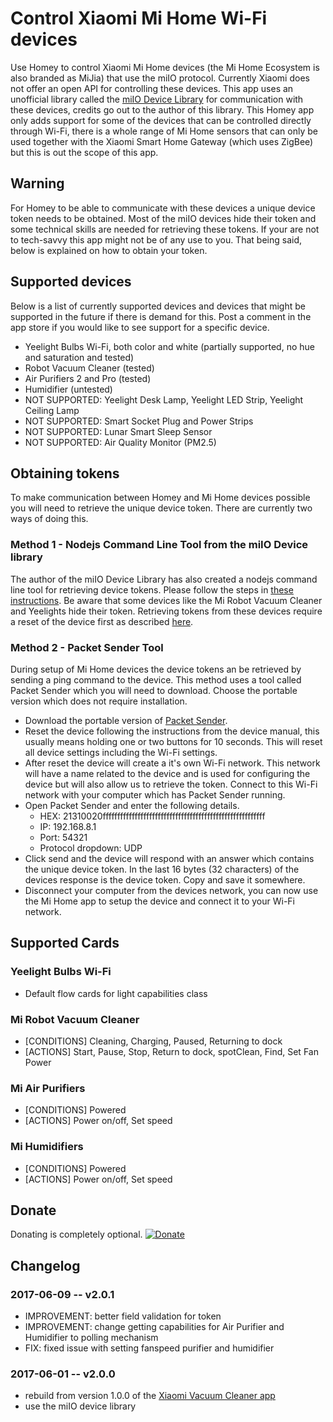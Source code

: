 # Control Xiaomi Mi Home Wi-Fi devices
Use Homey to control Xiaomi Mi Home devices (the Mi Home Ecosystem is also branded as MiJia) that use the miIO protocol. Currently Xiaomi does not offer an open API for controlling these devices. This app uses an unofficial library called the [miIO Device Library](https://github.com/aholstenson/miio) for communication with these devices, credits go out to the author of this library. This Homey app only adds support for some of the devices that can be controlled directly through Wi-Fi, there is a whole range of Mi Home sensors that can only be used together with the Xiaomi Smart Home Gateway (which uses ZigBee) but this is out the scope of this app.

## Warning
For Homey to be able to communicate with these devices a unique device token needs to be obtained. Most of the miIO devices hide their token and some technical skills are needed for retrieving these tokens. If your are not to tech-savvy this app might not be of any use to you. That being said, below is explained on how to obtain your token.

## Supported devices
Below is a list of currently supported devices and devices that might be supported in the future if there is demand for this. Post a comment in the app store if you would like to see support for a specific device.
* Yeelight Bulbs Wi-Fi, both color and white (partially supported, no hue and saturation and tested)
* Robot Vacuum Cleaner (tested)
* Air Purifiers 2 and Pro (tested)
* Humidifier (untested)
* NOT SUPPORTED: Yeelight Desk Lamp, Yeelight LED Strip, Yeelight Ceiling Lamp
* NOT SUPPORTED: Smart Socket Plug and Power Strips
* NOT SUPPORTED: Lunar Smart Sleep Sensor
* NOT SUPPORTED: Air Quality Monitor (PM2.5)

## Obtaining tokens
To make communication between Homey and Mi Home devices possible you will need to retrieve the unique device token. There are currently two ways of doing this.

### Method 1 - Nodejs Command Line Tool from the miIO Device library
The author of the miIO Device Library has also created a nodejs command line tool for retrieving device tokens. Please follow the steps in [these instructions](https://github.com/aholstenson/miio/blob/master/docs/management.md). Be aware that some devices like the Mi Robot Vacuum Cleaner and Yeelights hide their token. Retrieving tokens from these devices require a reset of the device first as described [here](https://github.com/aholstenson/miio/blob/master/docs/management.md#getting-the-token-of-a-device).

### Method 2 - Packet Sender Tool
During setup of Mi Home devices the device tokens an be retrieved by sending a ping command to the device. This method uses a tool called Packet Sender which you will need to download. Choose the portable version which does not require installation.
* Download the portable version of [Packet Sender](https://packetsender.com/download).
* Reset the device following the instructions from the device manual, this usually means holding one or two buttons for 10 seconds. This will reset all device settings including the Wi-Fi settings.
* After reset the device will create a it's own Wi-Fi network. This network will have a name related to the device and is used for configuring the device but will also allow us to retrieve the token. Connect to this Wi-Fi network with your computer which has Packet Sender running.
* Open Packet Sender and enter the following details.
    * HEX: 21310020ffffffffffffffffffffffffffffffffffffffffffffffffffffffff
    * IP: 192.168.8.1
    * Port: 54321
    * Protocol dropdown: UDP
* Click send and the device will respond with an answer which contains the unique device token. In the last 16 bytes (32 characters) of the devices response is the device token. Copy and save it somewhere.
* Disconnect your computer from the devices network, you can now use the Mi Home app to setup the device and connect it to your Wi-Fi network.

## Supported Cards
### Yeelight Bulbs Wi-Fi
* Default flow cards for light capabilities class

### Mi Robot Vacuum Cleaner
* [CONDITIONS] Cleaning, Charging, Paused, Returning to dock
* [ACTIONS] Start, Pause, Stop, Return to dock, spotClean, Find, Set Fan Power

### Mi Air Purifiers
* [CONDITIONS] Powered
* [ACTIONS] Power on/off, Set speed

### Mi Humidifiers
* [CONDITIONS] Powered
* [ACTIONS] Power on/off, Set speed

## Donate
Donating is completely optional.
[![Donate](https://www.paypalobjects.com/webstatic/en_US/i/btn/png/btn_donate_92x26.png)](https://paypal.me/jghaanstra)

## Changelog
### 2017-06-09 -- v2.0.1
* IMPROVEMENT: better field validation for token
* IMPROVEMENT: change getting capabilities for Air Purifier and Humidifier to polling mechanism
* FIX: fixed issue with setting fanspeed purifier and humidifier

### 2017-06-01 -- v2.0.0
* rebuild from version 1.0.0 of the [Xiaomi Vacuum Cleaner app](https://github.com/jghaanstra/com.robot.xiaomi-mi)
* use the miIO device library
